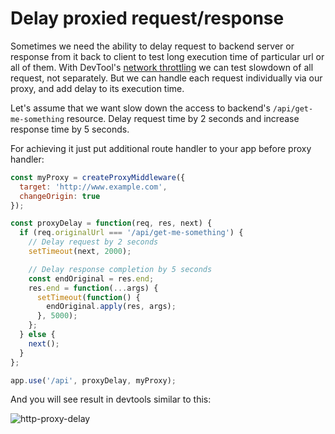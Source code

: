 # Delay proxied request/response

Sometimes we need the ability to delay request to backend server or response from it back to client to test long execution time of particular url or all of them. With DevTool's [network throttling](https://developers.google.com/web/tools/chrome-devtools/profile/network-performance/network-conditions?hl=en) we can test slowdown of all request, not separately.
But we can handle each request individually via our proxy, and add delay to its execution time.

Let's assume that we want slow down the access to backend's `/api/get-me-something` resource. Delay request time by 2 seconds and increase response time by 5 seconds.

For achieving it just put additional route handler to your app before proxy handler:

```javascript
const myProxy = createProxyMiddleware({
  target: 'http://www.example.com',
  changeOrigin: true
});

const proxyDelay = function(req, res, next) {
  if (req.originalUrl === '/api/get-me-something') {
    // Delay request by 2 seconds
    setTimeout(next, 2000);

    // Delay response completion by 5 seconds
    const endOriginal = res.end;
    res.end = function(...args) {
      setTimeout(function() {
        endOriginal.apply(res, args);
      }, 5000);
    };
  } else {
    next();
  }
};

app.use('/api', proxyDelay, myProxy);
```

And you will see result in devtools similar to this:

![http-proxy-delay](https://cloud.githubusercontent.com/assets/576077/15839924/49ebe256-2bfb-11e6-8591-ef0101670885.png)
